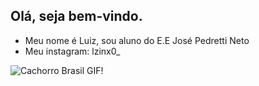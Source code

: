 ## Olá, seja bem-vindo.
- Meu nome é Luiz, sou aluno do E.E José Pedretti Neto
- Meu instagram: lzinx0_

<img src="https://media1.tenor.com/m/yhUkQ85oxDsAAAAd/cachorro-brasil.gif" alt="Cachorro Brasil GIF"/>!
